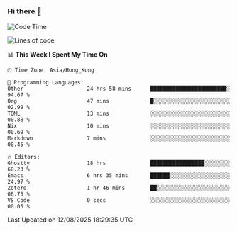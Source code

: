 ### Hi there 👋

<!--
**nicehiro/nicehiro** is a ✨ _special_ ✨ repository because its `README.md` (this file) appears on your GitHub profile.

Here are some ideas to get you started:

- 🔭 I’m currently working on ...
- 🌱 I’m currently learning ...
- 👯 I’m looking to collaborate on ...
- 🤔 I’m looking for help with ...
- 💬 Ask me about ...
- 📫 How to reach me: ...
- 😄 Pronouns: ...
- ⚡ Fun fact: ...
-->

<!--START_SECTION:waka-->
![Code Time](http://img.shields.io/badge/Code%20Time-888%20hrs%2059%20mins-blue)

![Lines of code](https://img.shields.io/badge/From%20Hello%20World%20I%27ve%20Written-1.7%20million%20lines%20of%20code-blue)

📊 **This Week I Spent My Time On** 

```text
🕑︎ Time Zone: Asia/Hong_Kong

💬 Programming Languages: 
Other                    24 hrs 58 mins      ████████████████████████░   94.67 % 
Org                      47 mins             █░░░░░░░░░░░░░░░░░░░░░░░░   02.99 % 
TOML                     13 mins             ░░░░░░░░░░░░░░░░░░░░░░░░░   00.88 % 
Nix                      10 mins             ░░░░░░░░░░░░░░░░░░░░░░░░░   00.69 % 
Markdown                 7 mins              ░░░░░░░░░░░░░░░░░░░░░░░░░   00.45 % 

🔥 Editors: 
Ghostty                  18 hrs              █████████████████░░░░░░░░   68.23 % 
Emacs                    6 hrs 35 mins       ██████░░░░░░░░░░░░░░░░░░░   24.97 % 
Zotero                   1 hr 46 mins        ██░░░░░░░░░░░░░░░░░░░░░░░   06.75 % 
VS Code                  0 secs              ░░░░░░░░░░░░░░░░░░░░░░░░░   00.05 % 
```


 Last Updated on 12/08/2025 18:29:35 UTC
<!--END_SECTION:waka-->
